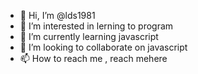 - 👋 Hi, I’m @lds1981
- 👀 I’m interested in lerning to program
- 🌱 I’m currently learning javascript 
- 💞️ I’m looking to collaborate on javascript
- 📫 How to reach me , reach mehere

<!---
lds1981/lds1981 is a ✨ special ✨ repository because its `README.md` (this file) appears on your GitHub profile.
You can click the Preview link to take a look at your changes.
--->
